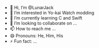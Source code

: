 - 👋 Hi, I’m @LunarJack
- 👀 I’m interested in Yo-kai Watch modding
- 🌱 I’m currently learning C and Swift
- 💞️ I’m looking to collaborate on ...
- 📫 How to reach me ...
- 😄 Pronouns: He, Him, His
- ⚡ Fun fact: ...

<!---
LunarJack/LunarJack is a ✨ special ✨ repository because its `README.md` (this file) appears on your GitHub profile.
You can click the Preview link to take a look at your changes.
--->
